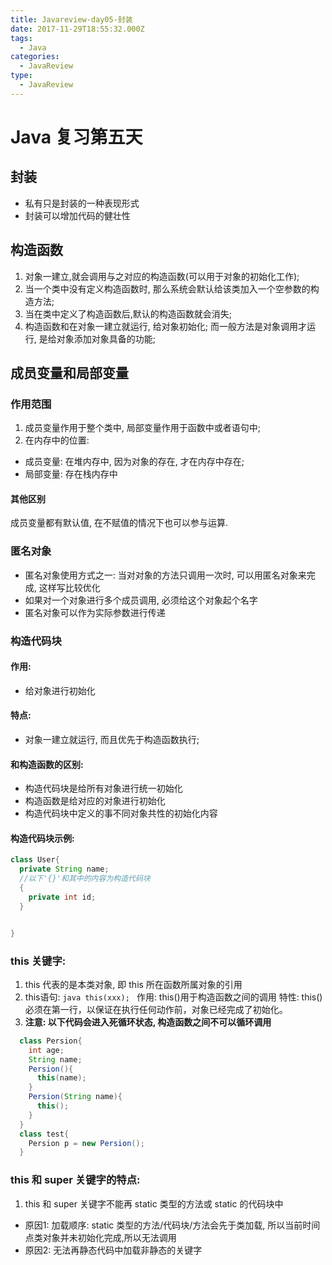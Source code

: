 ```yaml
---
title: Javareview-day05-封装
date: 2017-11-29T18:55:32.000Z
tags:
  - Java
categories:
  - JavaReview
type:
  - JavaReview
---
```


# Java 复习第五天

## 封装

- 私有只是封装的一种表现形式
- 封装可以增加代码的健壮性

## 构造函数

1. 对象一建立,就会调用与之对应的构造函数(可以用于对象的初始化工作);
2. 当一个类中没有定义构造函数时, 那么系统会默认给该类加入一个空参数的构造方法;
3. 当在类中定义了构造函数后,默认的构造函数就会消失;
4. 构造函数和在对象一建立就运行, 给对象初始化; 而一般方法是对象调用才运行, 是给对象添加对象具备的功能;

## 成员变量和局部变量

### 作用范围

1. 成员变量作用于整个类中, 局部变量作用于函数中或者语句中;
2. 在内存中的位置:

  - 成员变量: 在堆内存中, 因为对象的存在, 才在内存中存在;
  - 局部变量: 存在栈内存中
#### 其他区别
成员变量都有默认值, 在不赋值的情况下也可以参与运算.


### 匿名对象

- 匿名对象使用方式之一: 当对对象的方法只调用一次时, 可以用匿名对象来完成, 这样写比较优化
- 如果对一个对象进行多个成员调用, 必须给这个对象起个名字
- 匿名对象可以作为实际参数进行传递

### 构造代码块
#### 作用:
  - 给对象进行初始化

#### 特点:
  - 对象一建立就运行, 而且优先于构造函数执行;

#### 和构造函数的区别:
  - 构造代码块是给所有对象进行统一初始化
  - 构造函数是给对应的对象进行初始化
  - 构造代码块中定义的事不同对象共性的初始化内容

#### 构造代码块示例:

  ```java
  class User{
    private String name;
    //以下'{}'和其中的内容为构造代码块
    {
      private int id;
    }


  }

  ```

### this 关键字:
  1. this 代表的是本类对象, 即 this 所在函数所属对象的引用
  2. this语句:
    ```java
    this(xxx);
    ```
    作用: this()用于构造函数之间的调用
    特性: this() 必须在第一行，以保证在执行任何动作前，对象已经完成了初始化。
  3. **注意: 以下代码会进入死循环状态, 构造函数之间不可以循环调用**

  ```java
    class Persion{
      int age;
      String name;
      Persion(){
        this(name);
      }
      Persion(String name){
        this();
      }
    }
    class test{
      Persion p = new Persion();
    }

  ```

### this 和 super 关键字的特点:

1. this 和 super 关键字不能再 static 类型的方法或 static 的代码块中

  - 原因1: 加载顺序: static 类型的方法/代码块/方法会先于类加载, 所以当前时间点类对象并未初始化完成,所以无法调用
  - 原因2: 无法再静态代码中加载非静态的关键字
